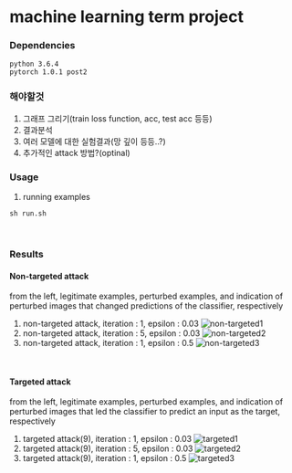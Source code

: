 # machine learning term project 

### Dependencies
```
python 3.6.4
pytorch 1.0.1 post2
```

### 해야할것 
1. 그래프 그리기(train loss function, acc, test acc 등등)  
2. 결과분석  
3. 여러 모델에 대한 실험결과(망 깊이 등등..?)  
4. 추가적인 attack 방법?(optinal)

### Usage
1. running examples
```
sh run.sh 
```
<br>

### Results
#### Non-targeted attack
from the left, legitimate examples, perturbed examples, and indication of perturbed images that changed predictions of the classifier, respectively
1. non-targeted attack, iteration : 1, epsilon : 0.03
![non-targeted1](misc/nontargeted_1.PNG)
2. non-targeted attack, iteration : 5, epsilon : 0.03
![non-targeted2](misc/nontargeted_2.PNG)
1. non-targeted attack, iteration : 1, epsilon : 0.5
![non-targeted3](misc/nontargeted_3.PNG)
<br>

#### Targeted attack
from the left, legitimate examples, perturbed examples, and indication of perturbed images that led the classifier to predict an input as the target, respectively
1. targeted attack(9), iteration : 1, epsilon : 0.03
![targeted1](misc/targetd_9_1.PNG)
2. targeted attack(9), iteration : 5, epsilon : 0.03
![targeted2](misc/targetd_9_2.PNG)
1. targeted attack(9), iteration : 1, epsilon : 0.5
![targeted3](misc/targetd_9_3.PNG)
<br>

